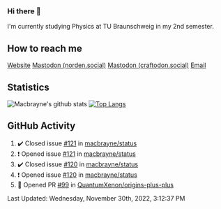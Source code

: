 ### Hi there 👋
I'm currently studying Physics at TU Braunschweig in my 2nd semester.

## How to reach me
[Website](https://florentin-schleuss.de)
<a rel="me" href="https://norden.social/@florentin">Mastodon (norden.social)</a>
<a rel="me" href="https://craftodon.social/@frodolon">Mastodon (craftodon.social)</a>
[Email](mailto:hello@macbrayne.de)

## Statistics
![Macbrayne's github stats](https://github-readme-stats.vercel.app/api?username=macbrayne&count_private=true&show_icons=true&hide_rank=true&custom_title=macbrayne's%20GitHub%20Stats)
[![Top Langs](https://github-readme-stats.vercel.app/api/top-langs/?username=macbrayne&exclude_repo=liftron&layout=compact)](https://github.com/anuraghazra/github-readme-stats)
## GitHub Activity

<!--RECENT_ACTIVITY:start-->
1. ✔️ Closed issue [#121](https://github.com/macbrayne/status/issues/121) in [macbrayne/status](https://github.com/macbrayne/status)
2. ❗️ Opened issue [#121](https://github.com/macbrayne/status/issues/121) in [macbrayne/status](https://github.com/macbrayne/status)
3. ✔️ Closed issue [#120](https://github.com/macbrayne/status/issues/120) in [macbrayne/status](https://github.com/macbrayne/status)
4. ❗️ Opened issue [#120](https://github.com/macbrayne/status/issues/120) in [macbrayne/status](https://github.com/macbrayne/status)
5. 💪 Opened PR [#99](https://github.com/QuantumXenon/origins-plus-plus/pull/99) in [QuantumXenon/origins-plus-plus](https://github.com/QuantumXenon/origins-plus-plus)
<!--RECENT_ACTIVITY:end-->

<!--RECENT_ACTIVITY:last_update-->
Last Updated: Wednesday, November 30th, 2022, 3:12:37 PM
<!--RECENT_ACTIVITY:last_update_end-->


<!--
**macbrayne/macbrayne** is a ✨ _special_ ✨ repository because its `README.md` (this file) appears on your GitHub profile.

Here are some ideas to get you started:

- 🔭 I’m currently working on ...
- 🌱 I’m currently learning ...
- 👯 I’m looking to collaborate on ...
- 🤔 I’m looking for help with ...
- 💬 Ask me about ...
- 📫 How to reach me: ...
- 😄 Pronouns: ...
- ⚡ Fun fact: ...
-->
